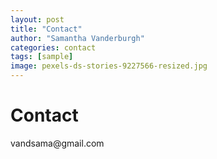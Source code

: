 ```yaml
---
layout: post
title: "Contact"
author: "Samantha Vanderburgh"
categories: contact
tags: [sample]
image: pexels-ds-stories-9227566-resized.jpg
---
```

<h1> Contact </h1>
vandsama@gmail.com
